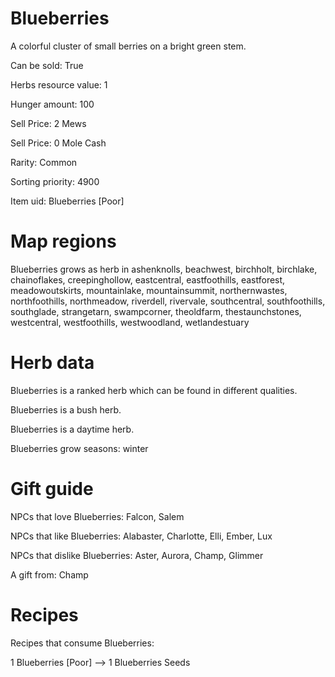 # Blueberries

A colorful cluster of small berries on a bright green stem.

Can be sold: True

Herbs resource value: 1

Hunger amount: 100

Sell Price: 2 Mews

Sell Price: 0 Mole Cash

Rarity: Common

Sorting priority: 4900

Item uid: Blueberries [Poor]

# Map regions

Blueberries grows as herb in ashenknolls, beachwest, birchholt, birchlake, chainoflakes, creepinghollow, eastcentral, eastfoothills, eastforest, meadowoutskirts, mountainlake, mountainsummit, northernwastes, northfoothills, northmeadow, riverdell, rivervale, southcentral, southfoothills, southglade, strangetarn, swampcorner, theoldfarm, thestaunchstones, westcentral, westfoothills, westwoodland, wetlandestuary

# Herb data

Blueberries is a ranked herb which can be found in different qualities.

Blueberries is a bush herb.

Blueberries is a daytime herb.

Blueberries grow seasons: winter

# Gift guide

NPCs that love Blueberries: Falcon, Salem

NPCs that like Blueberries: Alabaster, Charlotte, Elli, Ember, Lux

NPCs that dislike Blueberries: Aster, Aurora, Champ, Glimmer

A gift from: Champ

# Recipes

Recipes that consume Blueberries:

1 Blueberries [Poor] --> 1 Blueberries Seeds